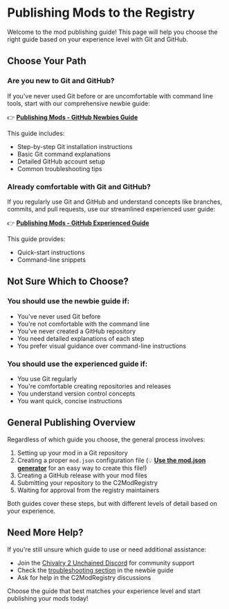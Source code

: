 # Publishing Mods to the Registry

Welcome to the mod publishing guide! This page will help you choose the right guide based on your experience level with Git and GitHub.

## Choose Your Path

### Are you new to Git and GitHub?

If you've never used Git before or are uncomfortable with command line tools, start with our comprehensive newbie guide:

👉 **[Publishing Mods - GitHub Newbies Guide](newbies-guide.md)**

This guide includes:
- Step-by-step Git installation instructions
- Basic Git command explanations
- Detailed GitHub account setup
- Common troubleshooting tips

### Already comfortable with Git and GitHub?

If you regularly use Git and GitHub and understand concepts like branches, commits, and pull requests, use our streamlined experienced user guide:

👉 **[Publishing Mods - GitHub Experienced Guide](experienced-guide.md)**

This guide provides:
- Quick-start instructions
- Command-line snippets

## Not Sure Which to Choose?

### You should use the newbie guide if:
- You've never used Git before
- You're not comfortable with the command line
- You've never created a GitHub repository
- You need detailed explanations of each step
- You prefer visual guidance over command-line instructions

### You should use the experienced guide if:
- You use Git regularly
- You're comfortable creating repositories and releases
- You understand version control concepts
- You want quick, concise instructions

## General Publishing Overview

Regardless of which guide you choose, the general process involves:

1. Setting up your mod in a Git repository
2. Creating a proper `mod.json` configuration file (💡 **[Use the mod.json generator](../mod-json-generator.md)** for an easy way to create this file!)
3. Creating a GitHub release with your mod files
4. Submitting your repository to the C2ModRegistry
5. Waiting for approval from the registry maintainers

Both guides cover these steps, but with different levels of detail based on your experience.

## Need More Help?

If you're still unsure which guide to use or need additional assistance:

- Join the [Chivalry 2 Unchained Discord](https://discord.gg/chiv2unchained) for community support
- Check the [troubleshooting section](publishing-mods-github-newbies-guide.md#troubleshooting) in the newbie guide
- Ask for help in the C2ModRegistry discussions

Choose the guide that best matches your experience level and start publishing your mods today!